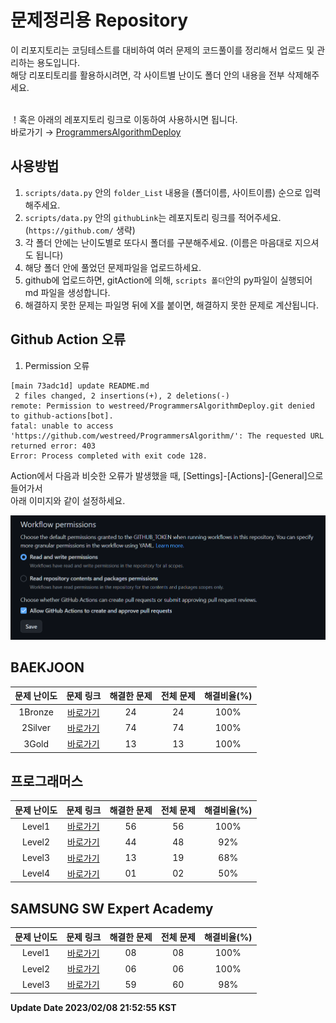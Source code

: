 # 문제정리용 Repository

이 리포지토리는 코딩테스트를 대비하여 여러 문제의 코드풀이를 정리해서 업로드 및 관리하는 용도입니다.<br>
해당 리포티토리를 활용하시려면, 각 사이트별 난이도 폴더 안의 내용을 전부 삭제해주세요.<br><br>

！혹은 아래의 레포지토리 링크로 이동하여 사용하시면 됩니다.<br>
바로가기 → [ProgrammersAlgorithmDeploy](https://github.com/westreed/ProgrammersAlgorithmDeploy)
## 사용방법

1. `scripts/data.py` 안의 `folder_List` 내용을 (폴더이름, 사이트이름) 순으로 입력해주세요.
2. `scripts/data.py` 안의 `githubLink`는 레포지토리 링크를 적어주세요. (`https://github.com/` 생략)
3. 각 폴더 안에는 난이도별로 또다시 폴더를 구분해주세요. (이름은 마음대로 지으셔도 됩니다)
4. 해당 폴더 안에 풀었던 문제파일을 업로드하세요.
5. github에 업로드하면, gitAction에 의해, `scripts 폴더`안의 py파일이 실행되어 md 파일을 생성합니다.
6. 해결하지 못한 문제는 파일명 뒤에 X를 붙이면, 해결하지 못한 문제로 계산됩니다.

## Github Action 오류

1. Permission 오류

```
[main 73adc1d] update README.md
 2 files changed, 2 insertions(+), 2 deletions(-)
remote: Permission to westreed/ProgrammersAlgorithmDeploy.git denied to github-actions[bot].
fatal: unable to access 'https://github.com/westreed/ProgrammersAlgorithm/': The requested URL returned error: 403
Error: Process completed with exit code 128.
```

Action에서 다음과 비슷한 오류가 발생했을 때, [Settings]-[Actions]-[General]으로 들어가서<br>
아래 이미지와 같이 설정하세요.

![Setting](https://github.com/westreed/ProgrammersAlgorithm/blob/main/src/Settings.png)




## BAEKJOON


| 문제 난이도 | 문제 링크 | 해결한 문제 | 전체 문제 | 해결비율(%) |
| :--: |:--: |:--: |:--: |:--: |
|1Bronze|[바로가기](https://github.com/westreed/ProgrammersAlgorithm/blob/main/BAEKJOON/1Bronze.md)|24|24|100%|
|2Silver|[바로가기](https://github.com/westreed/ProgrammersAlgorithm/blob/main/BAEKJOON/2Silver.md)|74|74|100%|
|3Gold|[바로가기](https://github.com/westreed/ProgrammersAlgorithm/blob/main/BAEKJOON/3Gold.md)|13|13|100%|

## 프로그래머스


| 문제 난이도 | 문제 링크 | 해결한 문제 | 전체 문제 | 해결비율(%) |
| :--: |:--: |:--: |:--: |:--: |
|Level1|[바로가기](https://github.com/westreed/ProgrammersAlgorithm/blob/main/Programmers/Level1.md)|56|56|100%|
|Level2|[바로가기](https://github.com/westreed/ProgrammersAlgorithm/blob/main/Programmers/Level2.md)|44|48|92%|
|Level3|[바로가기](https://github.com/westreed/ProgrammersAlgorithm/blob/main/Programmers/Level3.md)|13|19|68%|
|Level4|[바로가기](https://github.com/westreed/ProgrammersAlgorithm/blob/main/Programmers/Level4.md)|01|02|50%|

## SAMSUNG SW Expert Academy


| 문제 난이도 | 문제 링크 | 해결한 문제 | 전체 문제 | 해결비율(%) |
| :--: |:--: |:--: |:--: |:--: |
|Level1|[바로가기](https://github.com/westreed/ProgrammersAlgorithm/blob/main/SAMSUNG_SW_Expert_Academy/Level1.md)|08|08|100%|
|Level2|[바로가기](https://github.com/westreed/ProgrammersAlgorithm/blob/main/SAMSUNG_SW_Expert_Academy/Level2.md)|06|06|100%|
|Level3|[바로가기](https://github.com/westreed/ProgrammersAlgorithm/blob/main/SAMSUNG_SW_Expert_Academy/Level3.md)|59|60|98%|


**Update Date 2023/02/08 21:52:55 KST**
